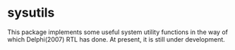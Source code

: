 # sysutils
This package implements some useful system utility functions in the way of which Delphi(2007) RTL has done.
At present, it is still under development.
